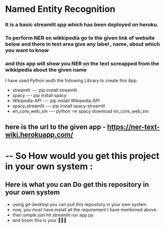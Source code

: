 # Named Entity Recognition

### It is a basic streamlit app which has been deployed on heroku. 
### To perform NER on wikkipedia go to the given link of website below and there in text area give any label , name, about which you want to know 
### and this app will show you NER on the text screapped from the wikkipedia about the given name

I have used Python wuth the following Library to create this App.

* streamlit --- pip install streamlit
* spacy --- pip install spacy
* Wikipedia-API --- pip install Wikipedia-API
* spacy_streamlit --- pip install spacy-streamlit
* en_core_web_sm --- python -m spacy download en_core_web_sm

## here is the url to the given app - https://ner-text-wiki.herokuapp.com/


# -- So How would you get this project in your own system :
## Here is what you can Do get this repository in your own system

  * using git-desktop you can pull this repository in your own system.
  * now, you must have install all the requirement I have mentioned above.
  * then simple just hit streamlit run app.py 
  * and boom this is your 👋👋👋
